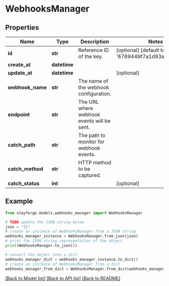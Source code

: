 # WebhooksManager


## Properties

Name | Type | Description | Notes
------------ | ------------- | ------------- | -------------
**id** | **str** | Reference ID of the key. | [optional] [default to '6769449f7a1d93a44f85b95e']
**create_at** | **datetime** |  | 
**update_at** | **datetime** |  | [optional] 
**webhook_name** | **str** | The name of the webhook configuration. | 
**endpoint** | **str** | The URL where webhook events will be sent. | 
**catch_path** | **str** | The path to monitor for webhook events. | 
**catch_method** | **str** | HTTP method to be captured. | 
**catch_status** | **int** |  | [optional] 

## Example

```python
from stayforge.models.webhooks_manager import WebhooksManager

# TODO update the JSON string below
json = "{}"
# create an instance of WebhooksManager from a JSON string
webhooks_manager_instance = WebhooksManager.from_json(json)
# print the JSON string representation of the object
print(WebhooksManager.to_json())

# convert the object into a dict
webhooks_manager_dict = webhooks_manager_instance.to_dict()
# create an instance of WebhooksManager from a dict
webhooks_manager_from_dict = WebhooksManager.from_dict(webhooks_manager_dict)
```
[[Back to Model list]](../README.md#documentation-for-models) [[Back to API list]](../README.md#documentation-for-api-endpoints) [[Back to README]](../README.md)


